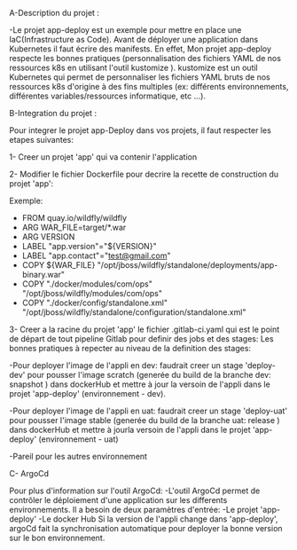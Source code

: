 A-Description du projet :

-Le projet app-deploy est un exemple pour mettre en place une IaC(Infrastructure as Code).
Avant de déployer une application dans Kubernetes il faut écrire des manifests. En effet, Mon projet app-deploy respecte  les bonnes pratiques (personnalisation des fichiers YAML  de nos ressources k8s en utilisant l'outil kustomize ).
kustomize est un outil Kubernetes qui  permet de personnaliser les fichiers YAML bruts de nos ressources k8s d'origine à des fins multiples (ex: différents environnements, différentes variables/ressources informatique, etc ...).




B-Integration du projet :

Pour integrer le projet app-Deploy dans vos projets, il faut respecter les etapes suivantes:

1- Creer un  projet  'app' qui va contenir l'application

2- Modifier le fichier Dockerfile pour decrire la recette de construction du  projet 'app':

Exemple:

- FROM quay.io/wildfly/wildfly
- ARG WAR_FILE=target/*.war
- ARG VERSION
- LABEL "app.version"="${VERSION}"
- LABEL "app.contact"="test@gmail.com"
- COPY ${WAR_FILE} "/opt/jboss/wildfly/standalone/deployments/app-binary.war"
- COPY "./docker/modules/com/ops" "/opt/jboss/wildfly/modules/com/ops"
- COPY "./docker/config/standalone.xml" "/opt/jboss/wildfly/standalone/configuration/standalone.xml" 

3- Creer a la racine du projet 'app' le fichier .gitlab-ci.yaml qui est le point de départ de tout pipeline Gitlab pour definir des jobs et des stages:
Les bonnes pratiques à repecter au niveau de la definition des stages:

-Pour deployer l'image de l'appli en dev: faudrait creer un stage 'deploy-dev' pour pousser l'image scratch (generée du build de la branche dev: snapshot ) dans dockerHub et mettre à jour la versoin de l'appli dans le projet 'app-deploy' (environnement - dev).

-Pour deployer l'image de l'appli en uat: faudrait creer un stage 'deploy-uat' pour pousser l'image stable (generée du build de la branche uat: release ) dans dockerHub et mettre à jourla versoin de l'appli dans le projet 'app-deploy' (environnement - uat) 

-Pareil pour les autres environnement




C- ArgoCd

Pour plus d'information sur l'outil ArgoCd:
-L'outil ArgoCd  permet de contrôler le déploiement d'une application sur les differents environnements. Il a besoin de deux  paramètres d'entrée:
-Le projet 'app-deploy' 
-Le docker Hub
Si la version de l'appli change dans 'app-deploy', argoCd fait la synchronisation automatique pour deployer la bonne version sur le bon environnement.
